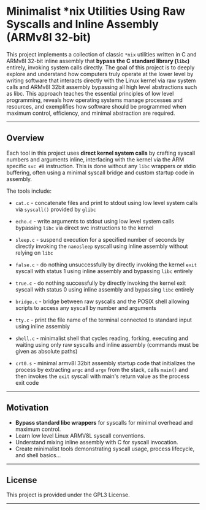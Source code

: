 # Minimalist *nix Utilities Using Raw Syscalls and Inline Assembly (ARMv8l 32-bit)

This project implements a collection of classic `*nix` utilities written in C and ARMv8l 32-bit inline assembly that **bypass the C standard library (`libc`)** entirely, invoking system calls directly. The goal of this project is to deeply explore and understand how computers truly operate at the lower level by writing software that interacts directly with the Linux kernel via raw system calls and ARMv8l 32bit assembly bypassing all high level abstractions such as libc. This approach teaches the essential principles of low level programming, reveals how operating systems manage processes and resources, and exemplifies how software should be programmed when maximum control, efficiency, and minimal abstraction are required.

---

## Overview

Each tool in this project uses **direct kernel system calls** by crafting syscall numbers and arguments inline, interfacing with the kernel via the ARM specific `svc #0` instruction. This is done without any `libc` wrappers or stdio buffering, often using a minimal syscall bridge and custom startup code in assembly.

The tools include:

- `cat.c` - concatenate files and print to stdout using low level system calls via `syscall()` provided by `glibc`

- `echo.c` - write arguments to stdout using low level system calls bypassing `libc` via direct svc instructions to the kernel

- `sleep.c` - suspend execution for a specified number of seconds by directly invoking the `nanosleep` syscall using inline assembly without relying on `libc`

- `false.c` - do nothing unsuccessfully by directly invoking the kernel `exit` syscall with status 1 using inline assembly and bypassing `libc` entirely

- `true.c` - do nothing successfully by directly invoking the kernel exit syscall with status 0 using inline assembly and bypassing `libc` entirely

- `bridge.c` - bridge between raw syscalls and the POSIX shell allowing scripts to access any syscall by number and arguments

- `tty.c` - print the file name of the terminal connected to standard input using inline assembly

- `shell.c` - minimalist shell that cycles reading, forking, executing and waiting using only raw syscalls and inline assembly (commands must be given as absolute paths)

- `crt0.s` - minimal armv8l 32bit assembly startup code that initializes the process by extracting `argc` and `argv` from the stack, calls `main()` and then invokes the `exit` syscall with main's return value as the process exit code


---

## Motivation

- **Bypass standard libc wrappers** for syscalls for minimal overhead and maximum control.
- Learn low level Linux ARMV8L syscall conventions.
- Understand mixing inline assembly with C for syscall invocation.
- Create minimalist tools demonstrating syscall usage, process lifecycle, and shell basics...

---

## License

This project is provided under the GPL3 License.

---
